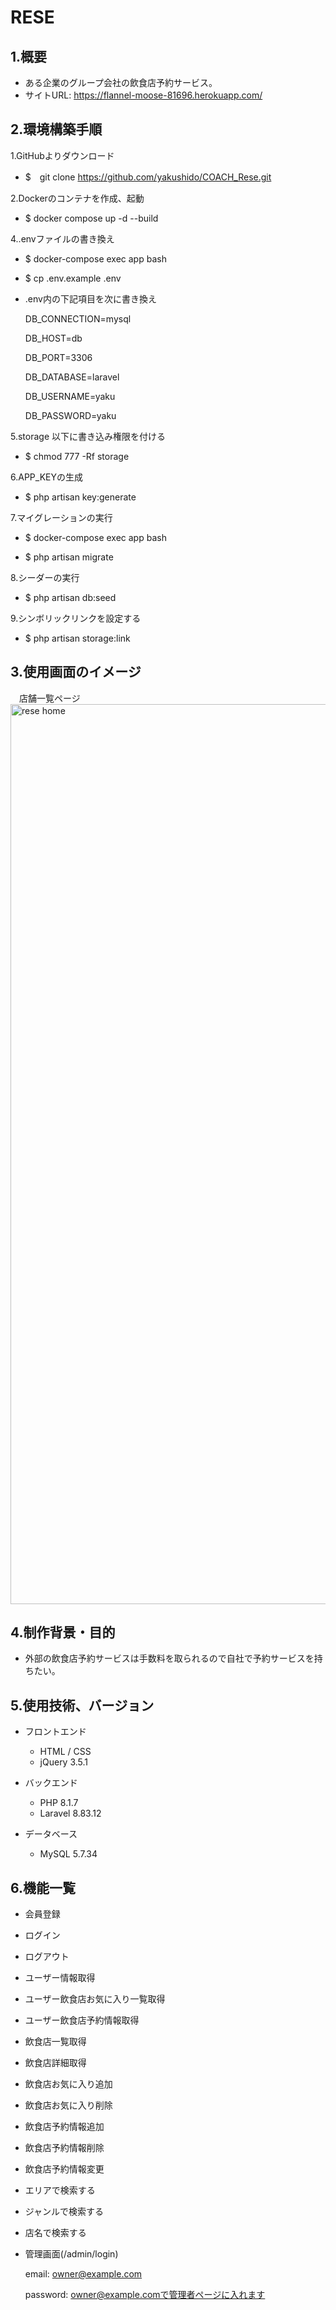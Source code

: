 # RESE

## 1.概要
- ある企業のグループ会社の飲食店予約サービス。
- サイトURL: https://flannel-moose-81696.herokuapp.com/

## 2.環境構築手順

1.GitHubよりダウンロード

 - $　git clone https://github.com/yakushido/COACH_Rese.git

2.Dockerのコンテナを作成、起動

 - $ docker compose up -d --build
  
4..envファイルの書き換え

 - $ docker-compose exec app bash
 - $ cp .env.example .env
 - .env内の下記項目を次に書き換え

    DB_CONNECTION=mysql
    
    DB_HOST=db
    
    DB_PORT=3306
    
    DB_DATABASE=laravel
    
    DB_USERNAME=yaku
    
    DB_PASSWORD=yaku

5.storage 以下に書き込み権限を付ける

 - $ chmod 777 -Rf storage

6.APP_KEYの生成

 - $ php artisan key:generate

7.マイグレーションの実行

 - $ docker-compose exec app bash

 - $ php artisan migrate

8.シーダーの実行

 - $ php artisan db:seed

9.シンボリックリンクを設定する

 - $ php artisan storage:link


## 3.使用画面のイメージ

　店舗一覧ページ
<img width="1440" alt="rese home" src="https://user-images.githubusercontent.com/98631346/176901510-904e1d39-abd8-4d90-8563-2014bdc35425.png">

## 4.制作背景・目的

- 外部の飲食店予約サービスは手数料を取られるので自社で予約サービスを持ちたい。

## 5.使用技術、バージョン

- フロントエンド
  - HTML / CSS
  - jQuery 3.5.1

- バックエンド
  - PHP 8.1.7
  - Laravel 8.83.12

- データベース
  - MySQL 5.7.34


## 6.機能一覧

- 会員登録
- ログイン
- ログアウト
- ユーザー情報取得
- ユーザー飲食店お気に入り一覧取得
- ユーザー飲食店予約情報取得
- 飲食店一覧取得
- 飲食店詳細取得
- 飲食店お気に入り追加
- 飲食店お気に入り削除
- 飲食店予約情報追加
- 飲食店予約情報削除
- 飲食店予約情報変更
- エリアで検索する
- ジャンルで検索する
- 店名で検索する
- 管理画面(/admin/login)

  email: owner@example.com
  
  password: owner@example.comで管理者ページに入れます
